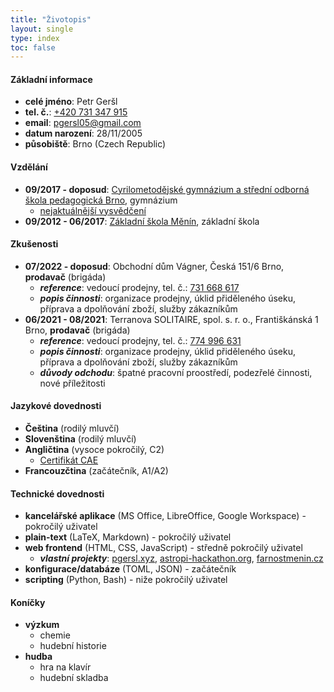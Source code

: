 ```yaml
---
title: "Životopis"
layout: single
type: index
toc: false
---
```

#### Základní informace
- **celé jméno**: Petr Geršl
- **tel. č.**: [+420 731 347 915](tel:731347915)
- **email**: [pgersl05@gmail.com](mailto:pgersl05@gmail.com)
- **datum narození**: 28/11/2005
- **působiště**: Brno (Czech Republic)
#### Vzdělání
- **09/2017 - doposud**: [Cyrilometodějské gymnázium a střední odborná škola pedagogická Brno](https://www.cmgp.cz/en/), gymnázium
    - [nejaktuálnější vysvědčení](/media/docs/cv/vysvedceni-latest.pdf)
- **09/2012 - 06/2017**: [Základní škola Měnín](https://www.zsmenin.cz/), základní škola
#### Zkušenosti
- **07/2022 - doposud**: Obchodní dům Vágner, Česká 151/6 Brno, **prodavač** (brigáda)
    - ***reference***: vedoucí prodejny, tel. č.: [731 668 617](tel:731668617)
    - ***popis činnosti***: organizace prodejny, úklid přiděleného úseku, příprava a dpolňování zboží, služby zákazníkům
- **06/2021 - 08/2021**: Terranova SOLITAIRE, spol. s. r. o., Františkánská 1 Brno, **prodavač** (brigáda)
    - ***reference***: vedoucí prodejny, tel. č.: [774 996 631](tel:774996631)
    - ***popis činnosti***: organizace prodejny, úklid přiděleného úseku, příprava a dpolňování zboží, služby zákazníkům
    - ***důvody odchodu***: špatné pracovní proostředí, podezřelé činnosti, nové příležitosti
#### Jazykové dovednosti
- **Čeština** (rodilý mluvčí)
- **Slovenština** (rodilý mluvčí)
- **Angličtina** (vysoce pokročilý, C2)
    - [Certifikát CAE](/media/docs/cv/cae.pdf)
- **Francouzčtina** (začátečník, A1/A2)
#### Technické dovednosti
- **kancelářské aplikace** (MS Office, LibreOffice, Google Workspace) - pokročilý uživatel
- **plain-text** (LaTeX, Markdown) - pokročilý uživatel
- **web frontend** (HTML, CSS, JavaScript) - středně pokročilý uživatel
    - ***vlastní projekty***: [pgersl.xyz](https://pgersl.xyz/), [astropi-hackathon.org](https://astropi-hackathon.org), [farnostmenin.cz](https://farnostmenin.cz)
- **konfigurace/databáze** (TOML, JSON) - začátečník
- **scripting** (Python, Bash) - niže pokročilý uživatel
#### Koníčky
- **výzkum**
    - chemie
    - hudební historie
- **hudba**
    - hra na klavír
    - hudební skladba